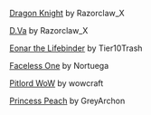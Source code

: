 [Dragon Knight](https://www.hiveworkshop.com/threads/hots-dragon-knight-unit-hero.335100/) by Razorclaw_X

[D.Va](https://www.hiveworkshop.com/threads/hots-overwatch-dva-alts.331925/) by Razorclaw_X

[Eonar the Lifebinder](https://www.hiveworkshop.com/threads/eonar-the-lifebinder.329987/) by Tier10Trash

[Faceless One](https://www.hiveworkshop.com/threads/faceless-one-with-mace.340309/) by Nortuega

[Pitlord WoW](https://www.hiveworkshop.com/threads/pitlord-wow-with-team-color.352464/) by wowcraft

[Princess Peach](https://www.hiveworkshop.com/threads/princesspeach.47458/) by GreyArchon
